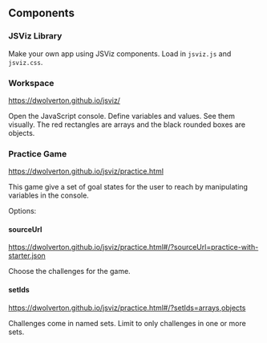 ## Components
### JSViz Library
Make your own app using JSViz components. Load in `jsviz.js` and `jsviz.css`.

### Workspace
https://dwolverton.github.io/jsviz/

Open the JavaScript console. Define variables and values. See them visually. The
red rectangles are arrays and the black rounded boxes are objects.

### Practice Game
https://dwolverton.github.io/jsviz/practice.html

This game give a set of goal states for the user to reach by manipulating
variables in the console.

Options:
#### sourceUrl
https://dwolverton.github.io/jsviz/practice.html#/?sourceUrl=practice-with-starter.json

Choose the challenges for the game.

#### setIds
https://dwolverton.github.io/jsviz/practice.html#/?setIds=arrays,objects

Challenges come in named sets. Limit to only challenges in one or more sets.

